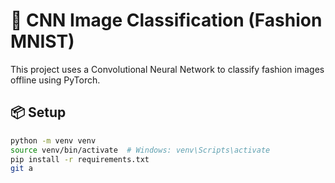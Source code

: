 # 🧠 CNN Image Classification (Fashion MNIST)

This project uses a Convolutional Neural Network to classify fashion images offline using PyTorch.

## 📦 Setup

```bash
python -m venv venv
source venv/bin/activate  # Windows: venv\Scripts\activate
pip install -r requirements.txt
git a